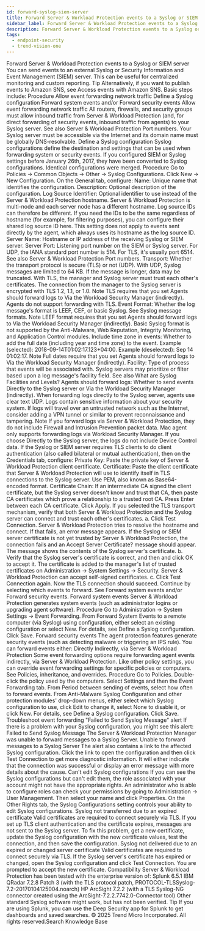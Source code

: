 ```yaml
---
id: forward-syslog-siem-server
title: Forward Server & Workload Protection events to a Syslog or SIEM server
sidebar_label: Forward Server & Workload Protection events to a Syslog or SIEM server
description: Forward Server & Workload Protection events to a Syslog or SIEM server
tags:
  - endpoint-security
  - trend-vision-one
---
```


 Forward Server & Workload Protection events to a Syslog or SIEM server You can send events to an external Syslog or Security Information and Event Management (SIEM) server. This can be useful for centralized monitoring and custom reporting. Tip Alternatively, if you want to publish events to Amazon SNS, see Access events with Amazon SNS. Basic steps include: Procedure Allow event forwarding network traffic Define a Syslog configuration Forward system events and/or Forward security events Allow event forwarding network traffic All routers, firewalls, and security groups must allow inbound traffic from Server & Workload Protection (and, for direct forwarding of security events, inbound traffic from agents) to your Syslog server. See also Server & Workload Protection Port numbers. Your Syslog server must be accessible via the Internet and its domain name must be globally DNS-resolvable. Define a Syslog configuration Syslog configurations define the destination and settings that can be used when forwarding system or security events. If you configured SIEM or Syslog settings before January 26th, 2017, they have been converted to Syslog configurations. Identical configurations were merged. Procedure Go to Policies → Common Objects → Other → Syslog Configurations. Click New → New Configuration. On the General tab, configure: Name: Unique name that identifies the configuration. Description: Optional description of the configuration. Log Source Identifier: Optional identifier to use instead of the Server & Workload Protection hostname. Server & Workload Protection is multi-node and each server node has a different hostname. Log source IDs can therefore be different. If you need the IDs to be the same regardless of hostname (for example, for filtering purposes), you can configure their shared log source ID here. This setting does not apply to events sent directly by the agent, which always uses its hostname as the log source ID. Server Name: Hostname or IP address of the receiving Syslog or SIEM server. Server Port: Listening port number on the SIEM or Syslog server. For UDP, the IANA standard port number is 514. For TLS, it's usually port 6514. See also Server & Workload Protection Port numbers. Transport: Whether the transport protocol is secure (TLS) or not (UDP). With UDP, Syslog messages are limited to 64 KB. If the message is longer, data may be truncated. With TLS, the manager and Syslog server must trust each other's certificates. The connection from the manager to the Syslog server is encrypted with TLS 1.2, 1.1, or 1.0. Note TLS requires that you set Agents should forward logs to Via the Workload Security Manager (indirectly). Agents do not support forwarding with TLS. Event Format: Whether the log message's format is LEEF, CEF, or basic Syslog. See Syslog message formats. Note LEEF format requires that you set Agents should forward logs to Via the Workload Security Manager (indirectly). Basic Syslog format is not supported by the Anti-Malware, Web Reputation, Integrity Monitoring, and Application Control modules. Include time zone in events: Whether to add the full date (including year and time zone) to the event. Example (selected): 2018-09-14T01:02:17.123+04:00. Example (deselected): Sep 14 01:02:17. Note Full dates require that you set Agents should forward logs to Via the Workload Security Manager (indirectly). Facility: Type of process that events will be associated with. Syslog servers may prioritize or filter based upon a log message's facility field. See also What are Syslog Facilities and Levels? Agents should forward logs: Whether to send events Directly to the Syslog server or Via the Workload Security Manager (indirectly). When forwarding logs directly to the Syslog server, agents use clear text UDP. Logs contain sensitive information about your security system. If logs will travel over an untrusted network such as the Internet, consider adding a VPN tunnel or similar to prevent reconnaissance and tampering. Note If you forward logs via Server & Workload Protection, they do not include Firewall and Intrusion Prevention packet data. Mac agent only supports forwarding logs via Workload Security Manager. If you choose Directly to the Syslog server, the logs do not include Device Control data. If the Syslog or SIEM server requires TLS clients to do client authentication (also called bilateral or mutual authentication), then on the Credentials tab, configure: Private Key: Paste the private key of Server & Workload Protection client certificate. Certificate: Paste the client certificate that Server & Workload Protection will use to identify itself in TLS connections to the Syslog server. Use PEM, also known as Base64-encoded format. Certificate Chain: If an intermediate CA signed the client certificate, but the Syslog server doesn't know and trust that CA, then paste CA certificates which prove a relationship to a trusted root CA. Press Enter between each CA certificate. Click Apply. If you selected the TLS transport mechanism, verify that both Server & Workload Protection and the Syslog server can connect and trust each other's certificates. a. Click Test Connection. Server & Workload Protection tries to resolve the hostname and connect. If that fails, an error message appears. If the Syslog or SIEM server certificate is not yet trusted by Server & Workload Protection, the connection fails and an Accept Server Certificate? message should appear. The message shows the contents of the Syslog server's certificate. b. Verify that the Syslog server's certificate is correct, and then and click OK to accept it. The certificate is added to the manager's list of trusted certificates on Administration → System Settings → Security. Server & Workload Protection can accept self-signed certificates. c. Click Test Connection again. Now the TLS connection should succeed. Continue by selecting which events to forward. See Forward system events and/or Forward security events. Forward system events Server & Workload Protection generates system events (such as administrator logins or upgrading agent software). Procedure Go to Administration → System Settings → Event Forwarding. From Forward System Events to a remote computer (via Syslog) using configuration, either select an existing configuration or select New. For details, see Define a Syslog configuration. Click Save. Forward security events The agent protection features generate security events (such as detecting malware or triggering an IPS rule). You can forward events either: Directly Indirectly, via Server & Workload Protection Some event forwarding options require forwarding agent events indirectly, via Server & Workload Protection. Like other policy settings, you can override event forwarding settings for specific policies or computers. See Policies, inheritance, and overrides. Procedure Go to Policies. Double-click the policy used by the computers. Select Settings and then the Event Forwarding tab. From Period between sending of events, select how often to forward events. From Anti-Malware Syslog Configuration and other protection modules' drop-down menus, either select which Syslog configuration to use, click Edit to change it, select None to disable it, or click New. For details, see Define a Syslog configuration. Click Save. Troubleshoot event forwarding "Failed to Send Syslog Message" alert If there is a problem with your Syslog configuration, you might see this alert: Failed to Send Syslog Message The Server & Workload Protection Manager was unable to forward messages to a Syslog Server. Unable to forward messages to a Syslog Server The alert also contains a link to the affected Syslog configuration. Click the link to open the configuration and then click Test Connection to get more diagnostic information. It will either indicate that the connection was successful or display an error message with more details about the cause. Can't edit Syslog configurations If you can see the Syslog configurations but can't edit them, the role associated with your account might not have the appropriate rights. An administrator who is able to configure roles can check your permissions by going to Administration → User Management. Then select your name and click Properties. On the Other Rights tab, the Syslog Configurations setting controls your ability to edit Syslog configurations. Syslog not transferred due to an expired certificate Valid certificates are required to connect securely via TLS. If you set up TLS client authentication and the certificate expires, messages are not sent to the Syslog server. To fix this problem, get a new certificate, update the Syslog configuration with the new certificate values, test the connection, and then save the configuration. Syslog not delivered due to an expired or changed server certificate Valid certificates are required to connect securely via TLS. If the Syslog server's certificate has expired or changed, open the Syslog configuration and click Test Connection. You are prompted to accept the new certificate. Compatibility Server & Workload Protection has been tested with the enterprise version of: Splunk 6.5.1 IBM QRadar 7.2.8 Patch 3 (with the TLS protocol patch, PROTOCOL-TLSSyslog-7.2-20170104125004.noarch) HP ArcSight 7.2.2 (with a TLS Syslog-NG connector created using the ArcSight-7.2.2.7742.0-Connector tool) Other standard Syslog software might work, but has not been verified. Tip If you are using Splunk, you can use the Deep Security app for Splunk to get dashboards and saved searches. © 2025 Trend Micro Incorporated. All rights reserved.Search Knowledge Base